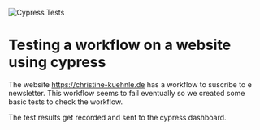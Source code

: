 ![Cypress Tests](https://github.com//ulfk/ck-web-testing/actions/workflows/main.yml/badge.svg)

# Testing a workflow on a website using cypress
The website https://christine-kuehnle.de has a workflow to suscribe to e newsletter. This workflow seems to fail eventually so we created some basic tests to check the workflow.

The test results get recorded and sent to the cypress dashboard.
